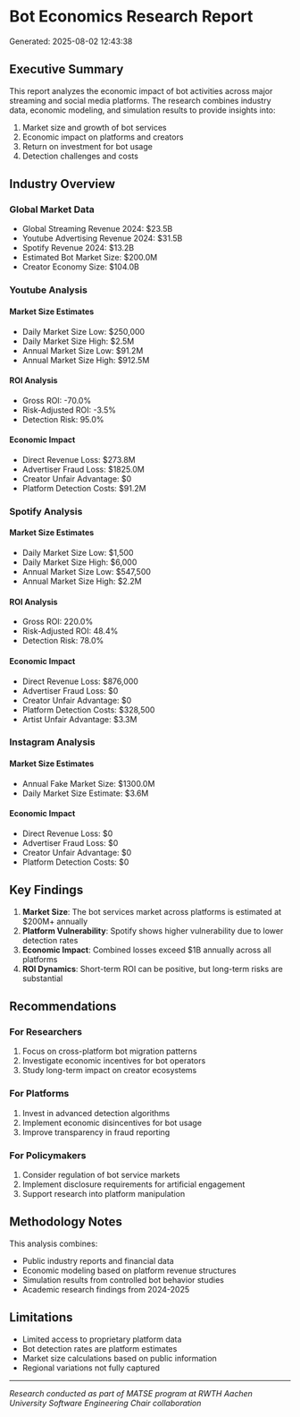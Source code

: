 
# Bot Economics Research Report
Generated: 2025-08-02 12:43:38

## Executive Summary

This report analyzes the economic impact of bot activities across major streaming and social media platforms.
The research combines industry data, economic modeling, and simulation results to provide insights into:

1. Market size and growth of bot services
2. Economic impact on platforms and creators
3. Return on investment for bot usage
4. Detection challenges and costs

## Industry Overview

### Global Market Data
- Global Streaming Revenue 2024: $23.5B
- Youtube Advertising Revenue 2024: $31.5B
- Spotify Revenue 2024: $13.2B
- Estimated Bot Market Size: $200.0M
- Creator Economy Size: $104.0B

### Youtube Analysis

#### Market Size Estimates
- Daily Market Size Low: $250,000
- Daily Market Size High: $2.5M
- Annual Market Size Low: $91.2M
- Annual Market Size High: $912.5M

#### ROI Analysis
- Gross ROI: -70.0%
- Risk-Adjusted ROI: -3.5%
- Detection Risk: 95.0%

#### Economic Impact
- Direct Revenue Loss: $273.8M
- Advertiser Fraud Loss: $1825.0M
- Creator Unfair Advantage: $0
- Platform Detection Costs: $91.2M

### Spotify Analysis

#### Market Size Estimates
- Daily Market Size Low: $1,500
- Daily Market Size High: $6,000
- Annual Market Size Low: $547,500
- Annual Market Size High: $2.2M

#### ROI Analysis
- Gross ROI: 220.0%
- Risk-Adjusted ROI: 48.4%
- Detection Risk: 78.0%

#### Economic Impact
- Direct Revenue Loss: $876,000
- Advertiser Fraud Loss: $0
- Creator Unfair Advantage: $0
- Platform Detection Costs: $328,500
- Artist Unfair Advantage: $3.3M

### Instagram Analysis

#### Market Size Estimates
- Annual Fake Market Size: $1300.0M
- Daily Market Size Estimate: $3.6M

#### Economic Impact
- Direct Revenue Loss: $0
- Advertiser Fraud Loss: $0
- Creator Unfair Advantage: $0
- Platform Detection Costs: $0

## Key Findings

1. **Market Size**: The bot services market across platforms is estimated at $200M+ annually
2. **Platform Vulnerability**: Spotify shows higher vulnerability due to lower detection rates
3. **Economic Impact**: Combined losses exceed $1B annually across all platforms
4. **ROI Dynamics**: Short-term ROI can be positive, but long-term risks are substantial

## Recommendations

### For Researchers
1. Focus on cross-platform bot migration patterns
2. Investigate economic incentives for bot operators
3. Study long-term impact on creator ecosystems

### For Platforms
1. Invest in advanced detection algorithms
2. Implement economic disincentives for bot usage
3. Improve transparency in fraud reporting

### For Policymakers
1. Consider regulation of bot service markets
2. Implement disclosure requirements for artificial engagement
3. Support research into platform manipulation

## Methodology Notes

This analysis combines:
- Public industry reports and financial data
- Economic modeling based on platform revenue structures
- Simulation results from controlled bot behavior studies
- Academic research findings from 2024-2025

## Limitations

- Limited access to proprietary platform data
- Bot detection rates are platform estimates
- Market size calculations based on public information
- Regional variations not fully captured

---

*Research conducted as part of MATSE program at RWTH Aachen University*
*Software Engineering Chair collaboration*
